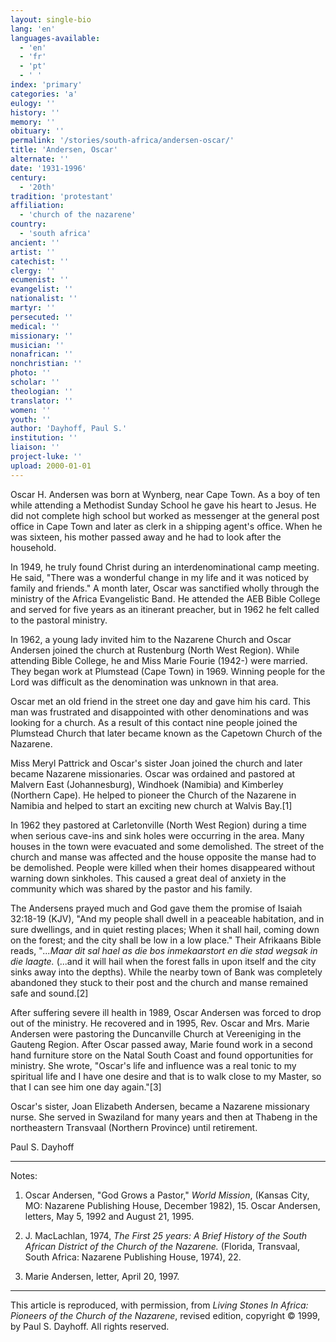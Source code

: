 ```yaml
---
layout: single-bio
lang: 'en'
languages-available:
  - 'en'
  - 'fr'
  - 'pt'
  - ' '
index: 'primary'
categories: 'a'
eulogy: ''
history: ''
memory: ''
obituary: ''
permalink: '/stories/south-africa/andersen-oscar/'
title: 'Andersen, Oscar'
alternate: ''
date: '1931-1996'
century:
  - '20th'
tradition: 'protestant'
affiliation:
  - 'church of the nazarene'
country:
  - 'south africa'
ancient: ''
artist: ''
catechist: ''
clergy: ''
ecumenist: ''
evangelist: ''
nationalist: ''
martyr: ''
persecuted: ''
medical: ''
missionary: ''
musician: ''
nonafrican: ''
nonchristian: ''
photo: ''
scholar: ''
theologian: ''
translator: ''
women: ''
youth: ''
author: 'Dayhoff, Paul S.'
institution: ''
liaison: ''
project-luke: ''
upload: 2000-01-01
---
```



Oscar H. Andersen was born at Wynberg, near Cape Town. As a boy of ten while attending a Methodist Sunday School he gave his heart to Jesus.  He did not complete high school but worked as messenger at the general post office in Cape Town and later as clerk in a shipping agent's office.  When he was sixteen, his mother passed away and he had to look after the household.

In 1949, he truly found Christ during an interdenominational camp meeting.  He said, "There was a wonderful change in my life and it was noticed by family and friends."  A month later, Oscar was sanctified wholly through the ministry of the Africa Evangelistic Band.  He attended the AEB Bible College and served for five years as an itinerant preacher, but in 1962 he felt called to the pastoral ministry.

In 1962, a young lady invited him to the Nazarene Church and Oscar Andersen joined the church at Rustenburg (North West Region).  While attending Bible College, he and Miss Marie Fourie (1942-) were married.  They began work at Plumstead (Cape Town) in 1969.  Winning people for the Lord was difficult as the denomination was unknown in that area.

Oscar met an old friend in the street one day and gave him his card.  This man was frustrated and disappointed with other denominations and was looking for a church.  As a result of this contact nine people joined the Plumstead Church that later became known as the Capetown Church of the Nazarene.

Miss Meryl Pattrick and Oscar's sister Joan joined the church and later became Nazarene missionaries.  Oscar was ordained and pastored at Malvern East (Johannesburg), Windhoek (Namibia) and Kimberley (Northern Cape).  He helped to pioneer the Church of the Nazarene in Namibia and helped to start an exciting new church at Walvis Bay.[1]

In 1962 they pastored at Carletonville (North West Region) during a time when serious cave-ins and sink holes were occurring in the area.  Many houses in the town were evacuated and some demolished.  The street of the church and manse was affected and the house opposite the manse had to be demolished.  People were killed when their homes disappeared without warning down sinkholes.  This caused a great deal of anxiety in the community which was shared by the pastor and his family.

The Andersens prayed much and God gave them the promise of Isaiah 32:18-19 (KJV), "And my people shall dwell in a peaceable habitation, and in sure dwellings, and in quiet resting places; When it shall hail, coming down on the forest; and the city shall be low in a low place."  Their Afrikaans Bible reads, "*...Maar dit sal hael as die bos inmekaarstort en die stad wegsak in die laagte.* (...and it will hail when the forest falls in upon itself and the city sinks away into the depths).  While the nearby town of Bank was completely abandoned they stuck to their post and the church and manse remained safe and sound.[2]

After suffering severe ill health in 1989, Oscar Andersen was forced to drop out of the ministry.  He recovered and in 1995, Rev. Oscar and Mrs. Marie Andersen were pastoring the Duncanville Church at Vereeniging in the Gauteng Region.  After Oscar passed away, Marie found work in a second hand furniture store on the Natal South Coast and found opportunities for ministry.   She wrote, "Oscar's life and influence was a real tonic to my spiritual life and I have one desire and that is to walk close to my Master, so that I can see him one day again."[3]

Oscar's sister, Joan Elizabeth Andersen, became a Nazarene missionary nurse.  She served in Swaziland for many years and then at Thabeng in the northeastern Transvaal (Northern Province) until retirement.

Paul S. Dayhoff

---

Notes:

1. Oscar Andersen, "God Grows a Pastor," *World Mission*, (Kansas City, MO: Nazarene Publishing House, December 1982), 15.  Oscar Andersen, letters, May 5, 1992 and August 21, 1995.

2. J. MacLachlan, 1974, *The First 25 years: A Brief History of the South African District of the Church of the Nazarene.*  (Florida, Transvaal, South Africa: Nazarene Publishing House, 1974), 22.

3. Marie Andersen, letter, April 20, 1997.

---

This article is reproduced, with permission, from *Living Stones In Africa: Pioneers of the Church of the Nazarene*, revised edition, copyright &copy; 1999, by Paul S. Dayhoff.  All rights reserved.